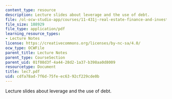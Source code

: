```yaml
---
content_type: resource
description: Lecture slides about leverage and the use of debt.
file: /ol-ocw-studio-app/courses/11-431j-real-estate-finance-and-investment-fall-2006/cdfa78ad7f6d75feec6392cf229cde0b_lec7.pdf
file_size: 188929
file_type: application/pdf
learning_resource_types:
- Lecture Notes
license: https://creativecommons.org/licenses/by-nc-sa/4.0/
ocw_type: OCWFile
parent_title: Lecture Notes
parent_type: CourseSection
parent_uid: 01f08d3f-4a44-28d2-1a37-b398aa0d8009
resourcetype: Document
title: lec7.pdf
uid: cdfa78ad-7f6d-75fe-ec63-92cf229cde0b
---
```

Lecture slides about leverage and the use of debt.